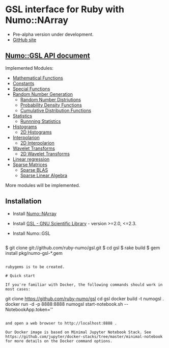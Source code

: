 # GSL interface for Ruby with Numo::NArray

* Pre-alpha version under development.
* [GitHub site](https://github.com/ruby-numo/gsl)

## [Numo::GSL API document](http://ruby-numo.github.io/gsl/doc/)

Implemented Modules:

* [Mathematical Functions](http://ruby-numo.github.io/gsl/doc/Numo/GSL.html)
* [Constants](http://ruby-numo.github.io/gsl/doc/Numo/GSL/Const.html)
* [Special Functions](http://ruby-numo.github.io/gsl/doc/Numo/GSL/Sf.html)
* [Random Number Generation](http://ruby-numo.github.io/gsl/doc/Numo/GSL/Rng.html)
  * [Random Number Distriutions](http://ruby-numo.github.io/gsl/doc/Numo/GSL/Ran.html)
  * [Probability Density Functions](http://ruby-numo.github.io/gsl/doc/Numo/GSL/Pdf.html)
  * [Cumulative Distribution Functions](http://ruby-numo.github.io/gsl/doc/Numo/GSL/Cdf.html)
* [Statistics](http://ruby-numo.github.io/gsl/doc/Numo/GSL/Stats.html)
  * [Runnning Statistics](http://ruby-numo.github.io/gsl/doc/Numo/GSL/Rstat.html)
* [Histograms](http://ruby-numo.github.io/gsl/doc/Numo/GSL/Histogram.html)
  * [2D Histograms](http://ruby-numo.github.io/gsl/doc/Numo/GSL/Histogram2D.html)
* [Interpolarion](http://ruby-numo.github.io/gsl/doc/Numo/GSL/Spline.html)
  * [2D Interpolarion](http://ruby-numo.github.io/gsl/doc/Numo/GSL/Spline2D.html)
* [Wavelet Transforms](http://ruby-numo.github.io/gsl/doc/Numo/GSL/Wavelet.html)
  * [2D Wavelet Transforms](http://ruby-numo.github.io/gsl/doc/Numo/GSL/Wavelet2D.html)
* [Linear regression](http://ruby-numo.github.io/gsl/doc/Numo/GSL/Fit.html)
* [Sparse Matrices](http://ruby-numo.github.io/gsl/doc/Numo/GSL/SpMatrix.html)
  * [Sparse BLAS](http://ruby-numo.github.io/gsl/doc/Numo/GSL/SpBlas.html)
  * [Sparse Linear Algebra](http://ruby-numo.github.io/gsl/doc/Numo/GSL/SpLinalg.html)

More modules will be implemented.

## Installation

* Install [Numo::NArray](https://github.com/ruby-numo/narray)
* Install [GSL - GNU Scientific Library](http://www.gnu.org/software/gsl/) - version >=2.0, <=2.3.

* Install Numo::GSL
  ```shell
$ git clone git://github.com/ruby-numo/gsl.git
$ cd gsl
$ rake build
$ gem install pkg/numo-gsl-*.gem
```

rubygems is to be created.

# Quick start

If you're familiar with Docker, the following commands should work in most cases:

```
git clone https://github.com/ruby-numo/gsl
cd gsl
docker build -t numogsl .
docker run -d -p 8888:8888 numogsl start-notebook.sh --NotebookApp.token=''
```

and open a web browser to http://localhost:8888 .

Our Docker image is based on Minimal Jupyter Notebook Stack. See https://github.com/jupyter/docker-stacks/tree/master/minimal-notebook for more details on the Docker command options.
